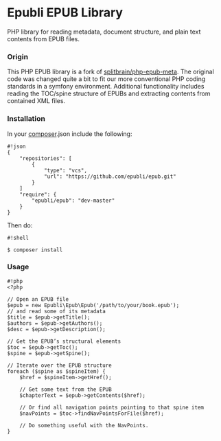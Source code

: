 # Epubli EPUB Library #

PHP library for reading metadata, document structure, and plain text contents from EPUB files.

### Origin ###

This PHP EPUB library is a fork of [splitbrain/php-epub-meta](https://github.com/splitbrain/php-epub-meta).
The original code was changed quite a bit to fit our more conventional PHP coding standards in a symfony environment.
Additional functionality includes reading the TOC/spine structure of EPUBs and extracting contents from contained XML files.

### Installation ###

In your [composer](https://getcomposer.org/).json include the following:

```
#!json
{
    "repositories": [
        {
            "type": "vcs",
            "url": "https://github.com/epubli/epub.git"
        }
    ]
    "require": {
        "epubli/epub": "dev-master"
    }
}
```
Then do:

```
#!shell

$ composer install
```


### Usage ###


```
#!php
<?php

// Open an EPUB file
$epub = new Epubli\Epub\Epub('/path/to/your/book.epub');
// and read some of its metadata
$title = $epub->getTitle();
$authors = $epub->getAuthors();
$desc = $epub->getDescription();

// Get the EPUB’s structural elements
$toc = $epub->getToc();
$spine = $epub->getSpine();

// Iterate over the EPUB structure
foreach ($spine as $spineItem) {
    $href = $spineItem->getHref();

    // Get some text from the EPUB
    $chapterText = $epub->getContents($href);

    // Or find all navigation points pointing to that spine item
    $navPoints = $toc->findNavPointsForFile($href);

    // Do something useful with the NavPoints.
}

```
